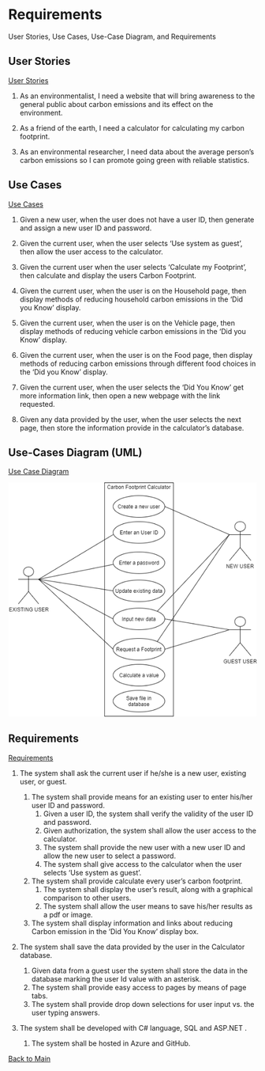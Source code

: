 # Requirements
User Stories, Use Cases, Use-Case Diagram, and Requirements

## User Stories
[User Stories](https://github.com/montiqum/My_Carbon_Footprint_Calculator/blob/main/Requirements/User_Stories)

1.	As an environmentalist, I need a website that will bring awareness to  the general public about carbon emissions and its effect on the environment.

2.	As a friend of the earth, I need a calculator for calculating my carbon footprint.

3.	As an environmental researcher, I need data about the average person’s carbon emissions so I can promote going green with reliable statistics.

## Use Cases
[Use Cases](https://github.com/montiqum/My_Carbon_Footprint_Calculator/blob/main/Requirements/Use_Cases)

1.	Given a new user, when the user does not have a user ID, then generate and assign a new user ID and password.

2.	Given the current user, when the user selects ‘Use system as guest’, then allow the user access to the calculator.

3.	Given the current user when the user selects ‘Calculate my Footprint’, then calculate and display the users Carbon Footprint.

4.	Given the current user, when the user is on the Household page, then display methods of reducing household carbon emissions in the ‘Did you Know’ display.

5.	Given the current user, when the user is on the Vehicle page, then display methods of reducing vehicle carbon emissions in the ‘Did you Know’ display.

6.	Given the current user, when the user is on the Food page, then display methods of reducing carbon emissions through different food choices in the ‘Did you Know’ display.

7.	Given the current user, when the user selects the ‘Did You Know’ get more information link, then open a new webpage  with the link requested.

8.	Given any data provided by the user, when the user selects the next page, then store the information provide in the calculator’s database.

## Use-Cases Diagram (UML)
[Use Case Diagram](https://github.com/montiqum/My_Carbon_Footprint_Calculator/blob/main/Requirements/Melanie_Montique_Use_Case_Diagram)

![UML](https://github.com/montiqum/My_Carbon_Footprint_Calculator/blob/main/Requirements/Melanie_Montique_Use_Case_Diagram.png)


## Requirements
[Requirements](https://github.com/montiqum/My_Carbon_Footprint_Calculator/blob/main/Requirements/Requirements)
1. The system shall ask the current user if he/she is a new user, existing user, or guest.
   1. The system shall provide means for an existing user to enter his/her user ID and password.
      1. Given a user ID, the system shall verify the validity of the user ID and password.
      2. Given authorization, the system shall allow the user access to the calculator.
      3. The system shall provide the new user with a new user ID and allow the new user to select a password.
      4. The system shall give access to the calculator when the user selects ‘Use system as guest’.
   2. The system shall provide calculate every user’s carbon footprint.
      1. The system shall display the user’s result, along with a graphical comparison to other users.
      2. The system shall allow the user means to save his/her results as a pdf or image.
   3. The system shall display information and links about reducing Carbon emission in the 
      ‘Did You Know’ display box.
      
2. The system shall save the data provided by the user in the Calculator database.
   1. Given data from a guest user the system shall store the data in the database marking the 
      user Id value with an asterisk. 
   2. The system shall provide easy access to pages by means of page tabs.
   3. The system shall provide drop down selections for user input vs. the user typing answers.
  
3. The system shall be developed with C# language, SQL and ASP.NET .
   1. The system shall be hosted in Azure and GitHub.


[Back to Main](https://github.com/montiqum/My_Carbon_Footprint_Calculator)

